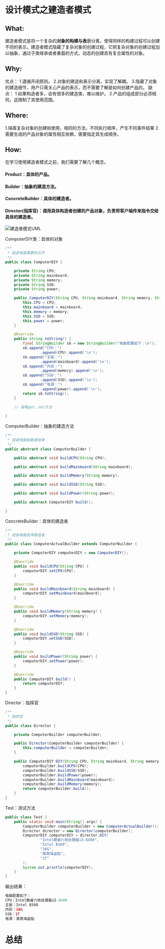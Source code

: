 # 设计模式之建造者模式

## What:
建造者模式是将一个复杂的**对象的构建与表示**分离，使得同样的构建过程可以创建不同的表示。建造者模式隐藏了复杂对象的创建过程，它把复杂对象的创建过程加以抽象，通过子类继承或者重载的方式，动态的创建具有复合属性的对象。

## Why:
优点：
1.遵循开闭原则。
2.对象的建造和表示分离，实现了解耦。
3.隐藏了对象的建造细节，用户只需关心产品的表示，而不需要了解是如何创建产品的。
缺点：
1.如果构造者多，会有很多的建造类，难以维护。
2.产品的组成部分必须相同，这限制了其使用范围。
## Where:
1.隔离复杂对象的创建和使用，相同的方法，不同执行顺序，产生不同事件结果
2.需要生成的产品对象的属性相互依赖，需要指定其生成顺序。

## How:

在学习使用建造者模式之前，我们需要了解几个概念。

#### Product：具体的产品。
#### Builder：抽象的建造方法。
#### ConcreteBuilder：具体的建造者。
#### Director(指挥官)：调用具体构造者创建的产品对象，负责将客户端传来指令交给具体的建造者。

![建造者模式UML](https://raw.githubusercontent.com/MuggleLee/PicGo/master/%E8%AE%BE%E8%AE%A1%E6%A8%A1%E5%BC%8F/%E5%BB%BA%E9%80%A0%E8%80%85%E6%A8%A1%E5%BC%8F/Pattern-Builder.png)

ComputerDIY类：具体的对象
```java
/**
 * 组装电脑需要的元件
 */
public class ComputerDIY {

    private String CPU;
    private String mainboard;
    private String memory;
    private String SSD;
    private String power;

    public ComputerDIY(String CPU, String mainboard, String memory, String SSD, String power) {
        this.CPU = CPU;
        this.mainboard = mainboard;
        this.memory = memory;
        this.SSD = SSD;
        this.power = power;
    }

    @Override
    public String toString() {
        final StringBuilder sb = new StringBuilder("电脑配置如下：\n");
        sb.append("CPU：")
                .append(CPU).append('\n');
        sb.append("主板：")
                .append(mainboard).append('\n');
        sb.append("内存：")
                .append(memory).append('\n');
        sb.append("SSD：")
                .append(SSD).append('\n');
        sb.append("电源：")
                .append(power).append('\n');
        return sb.toString();
    }

    // 省略get、set方法
    
}
```
ComputerBuilder：抽象的建造方法
```java
/**
 * 组装电脑抽象建造者
 */
public abstract class ComputerBuilder {

    public abstract void buildCPU(String CPU);

    public abstract void buildMainboard(String mainboard);

    public abstract void buildMemory(String memory);

    public abstract void buildSSD(String SSD);

    public abstract void buildPower(String power);

    public abstract ComputerDIY build();

}
```
ConcreteBuilder：具体的建造者
```java
/**
 * 组装电脑具体建造者
 */
public class ComputerActualBuilder extends ComputerBuilder {

    private ComputerDIY computerDIY = new ComputerDIY();

    @Override
    public void buildCPU(String CPU) {
        computerDIY.setCPU(CPU);
    }

    @Override
    public void buildMainboard(String mainboard) {
        computerDIY.setMainboard(mainboard);
    }

    @Override
    public void buildMemory(String memory) {
        computerDIY.setMemory(memory);
    }

    @Override
    public void buildSSD(String SSD) {
        computerDIY.setSSD(SSD);
    }

    @Override
    public void buildPower(String power) {
        computerDIY.setPower(power);
    }

    @Override
    public ComputerDIY build() {
        return computerDIY;
    }
}
```
Director：指挥官
```java
/**
 * 指挥官
 */
public class Director {

    private ComputerBuilder computerBuilder;

    public Director(ComputerBuilder computerBuilder) {
        this.computerBuilder = computerBuilder;
    }

    public ComputerDIY DIY(String CPU, String mainboard, String memory, String power, String SSD) {
        computerBuilder.buildCPU(CPU);
        computerBuilder.buildSSD(SSD);
        computerBuilder.buildPower(power);
        computerBuilder.buildMainboard(mainboard);
        computerBuilder.buildMemory(memory);
        return computerBuilder.build();
    }
}
```
Test：测试方法
```java
public class Test {
    public static void main(String[] args) {
        ComputerBuilder computerBuilder = new ComputerActualBuilder();
        Director director = new Director(computerBuilder);
        ComputerDIY computerDIY = director.DIY(
                "Intel酷睿六核处理器i5-8400",
                "Intel B360",
                "16G",
                "美商海盗船",
                "1T"
        );
        System.out.println(computerDIY);
    }
}
```
输出结果：
```java
电脑配置如下：
CPU：Intel酷睿六核处理器i5-8400
主板：Intel B360
内存：16G
SSD：1T
电源：美商海盗船
```



# 总结